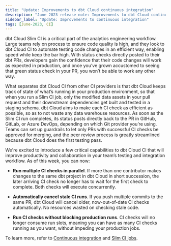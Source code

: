 ```yaml
---
title: "Update: Improvements to dbt Cloud continuous integration"
description: "June 2023 release note: Improvements to dbt Cloud continuous integration (CI) that help improve your productivity."
sidebar_label: "Update: Improvements to continuous integration"
tags: [June-2023, CI]
---
```


dbt Cloud Slim CI is a critical part of the analytics engineering workflow. Large teams rely on process to ensure code quality is high, and they look to dbt Cloud CI to automate testing code changes in an efficient way, enabling speed while keep the bar high. With status checks directly posted to their dbt PRs, developers gain the confidence that their code changes will work as expected in production, and once you’ve grown accustomed to seeing that green status check in your PR, you won’t be able to work any other way.

<Lightbox src="/img/docs/release-notes/ci-checks.png" width="75%" title="CI checks directly from within Git"/>

What separates dbt Cloud CI from other CI providers is that dbt Cloud keeps track of state of what’s running in your production environment, so that when you run a Slim CI job, only the modified data assets in your pull request and their downstream dependencies get built and tested in a staging schema. dbt Cloud aims to make each CI check as efficient as possible, so as to not waste any data warehouse resources. As soon as the Slim CI run completes, its status posts directly back to the PR in GitHub, GitLab, or Azure DevOps, depending on which Git provider you’re using. Teams can set up guardrails to let only PRs with successful CI checks be approved for merging, and the peer review process is greatly streamlined because dbt Cloud does the first testing pass. 

We're excited to introduce a few critical capabilities to dbt Cloud CI that will improve productivity and collaboration in your team’s testing and integration workflow. As of this week, you can now:

- **Run multiple CI checks in parallel**. If more than one contributor makes changes to the same dbt project in dbt Cloud in short succession, the later arriving CI check no longer has to wait for the first check to complete. Both checks will execute concurrently.

- **Automatically cancel stale CI runs**. If you push multiple commits to the same PR, dbt Cloud will cancel older, now-out-of-date CI checks automatically. No resources wasted on checking stale code.

- **Run CI checks without blocking production runs**. CI checks will no longer consume run slots, meaning you can have as many CI checks running as you want, without impeding your production jobs.

To learn more, refer to [Continuous integration](/docs/deploy/continuous-integration) and [Slim CI jobs](/docs/deploy/slim-ci-jobs).